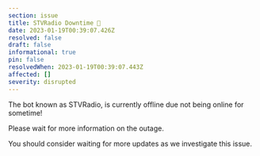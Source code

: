 ```yaml
---
section: issue
title: STVRadio Downtime 🔻
date: 2023-01-19T00:39:07.426Z
resolved: false
draft: false
informational: true
pin: false
resolvedWhen: 2023-01-19T00:39:07.443Z
affected: []
severity: disrupted
---
```

The bot known as STVRadio, is currently offline due not being online for sometime!

Please wait for more information on the outage.

You should consider waiting for more updates as we investigate this issue.